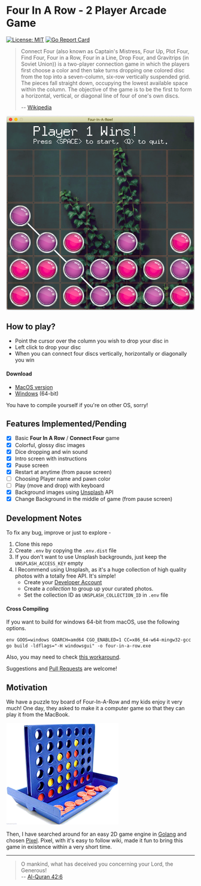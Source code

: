 Four In A Row - 2 Player Arcade Game
====================
[![License: MIT](https://img.shields.io/badge/License-MIT-yellow.svg)](https://opensource.org/licenses/MIT)
[![Go Report Card](https://goreportcard.com/badge/github.com/ajaxray/four-in-a-row)](https://goreportcard.com/report/github.com/ajaxray/four-in-a-row)

> Connect Four (also known as Captain's Mistress, Four Up, Plot Four, Find Four, Four in a Row, Four in a Line, Drop Four, and Gravitrips (in Soviet Union)) is a two-player connection game in which the players first choose a color and then take turns dropping one colored disc from the top into a seven-column, six-row vertically suspended grid. The pieces fall straight down, occupying the lowest available space within the column. The objective of the game is to be the first to form a horizontal, vertical, or diagonal line of four of one's own discs.
> 
>  -- [Wikipedia](https://en.wikipedia.org/wiki/Connect_Four)

![Puzzle Board](media/screen-2.png)

How to play?
----------------------
- Point the cursor over the column you wish to drop your disc in
- Left click to drop your disc
- When you can connect four discs vertically, horizontally or diagonally you win

#### Download 
- [MacOS version]
- [Windows] (64-bit)

You have to compile yourself if you're on other OS, sorry!

Features Implemented/Pending
--------------------
- [x] Basic **Four In A Row** / **Connect Four** game
- [x] Colorful, glossy disc images
- [x] Dice dropping and win sound
- [x] Intro screen with instructions
- [x] Pause screen
- [x] Restart at anytime (from pause screen)
- [ ] Choosing Player name and pawn color
- [ ] Play (move and drop) with keyboard
- [x] Background images using [Unsplash] API
- [x] Change Background in the middle of game (from pause screen)

Development Notes
------------------
To fix any bug, improve or just to explore - 

1. Clone this repo
2. Create `.env` by copying the `.env.dist` file
3. If you don't want to use Unsplash backgrounds, just keep the `UNSPLASH_ACCESS_KEY` empty
4. I Recommend using Unsplash, as it's a huge collection of high quality photos with a totally free API. It's simple!
    - Create your [Developer Account] 
    - Create a *collection* to group up your curated photos. 
    - Set the collection ID as `UNSPLASH_COLLECTION_ID` in `.env` file

#### Cross Compiling

If you want to build for windows 64-bit from macOS, use the following options.
```
env GOOS=windows GOARCH=amd64 CGO_ENABLED=1 CC=x86_64-w64-mingw32-gcc go build -ldflags="-H windowsgui" -o four-in-a-row.exe
```
Also, you may need to check [this workaround].


Suggestions and [Pull Requests] are welcome!

Motivation
----------------- 
We have a puzzle toy board of Four-In-A-Row and my kids enjoy it very much! One day, they asked to make it a computer game so that they can play it from the MacBook. 

![Puzzle Board](media/connect-four-board.png)

Then, I have searched around for an easy 2D game engine in [Golang] and chosen [Pixel]. Pixel, with it's easy to follow wiki, made it fun to bring this game in existence within a very short time.

---
> O mankind, what has deceived you concerning your Lord, the Generous!  
> -- [Al-Quran 42:6](https://quran.com/82/6?translations=20)

[Unsplash]: https://unsplash.com
[Developer Account]: https://unsplash.com/documentation
[Pull Requests]: https://help.github.com/en/github/collaborating-with-issues-and-pull-requests/about-pull-requests
[Golang]: https://golang.org/
[Pixel]: https://github.com/faiface/pixel
[this workaround]: https://github.com/faiface/pixel/issues/53#issuecomment-360238189
[MacOS version]: https://www.dropbox.com/s/4h1bj6wbvbiru12/Four-In-A-Row_macOS.zip?dl=1
[Windows]: https://www.dropbox.com/s/p032xkv8v5sn9sk/Four-In-A-Row__win64bit.zip?dl=1